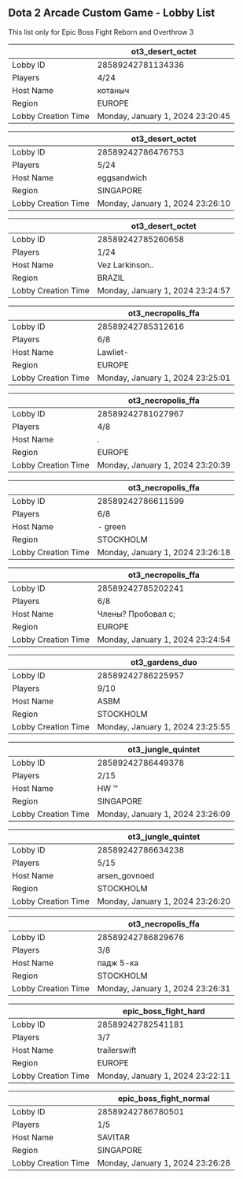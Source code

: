 ## Dota 2 Arcade Custom Game - Lobby List

This list only for Epic Boss Fight Reborn and Overthrow 3

|  | ot3_desert_octet |
| ------ | ------ |
| Lobby ID | 28589242781134336 |
| Players | 4/24 |
| Host Name | котаныч |
| Region | EUROPE |
| Lobby Creation Time | Monday, January 1, 2024 23:20:45 |


|  | ot3_desert_octet |
| ------ | ------ |
| Lobby ID | 28589242786476753 |
| Players | 5/24 |
| Host Name | eggsandwich |
| Region | SINGAPORE |
| Lobby Creation Time | Monday, January 1, 2024 23:26:10 |


|  | ot3_desert_octet |
| ------ | ------ |
| Lobby ID | 28589242785260658 |
| Players | 1/24 |
| Host Name | Vez Larkinson.. |
| Region | BRAZIL |
| Lobby Creation Time | Monday, January 1, 2024 23:24:57 |


|  | ot3_necropolis_ffa |
| ------ | ------ |
| Lobby ID | 28589242785312616 |
| Players | 6/8 |
| Host Name | Lawliet- |
| Region | EUROPE |
| Lobby Creation Time | Monday, January 1, 2024 23:25:01 |


|  | ot3_necropolis_ffa |
| ------ | ------ |
| Lobby ID | 28589242781027967 |
| Players | 4/8 |
| Host Name | . |
| Region | EUROPE |
| Lobby Creation Time | Monday, January 1, 2024 23:20:39 |


|  | ot3_necropolis_ffa |
| ------ | ------ |
| Lobby ID | 28589242786611599 |
| Players | 6/8 |
| Host Name | - green |
| Region | STOCKHOLM |
| Lobby Creation Time | Monday, January 1, 2024 23:26:18 |


|  | ot3_necropolis_ffa |
| ------ | ------ |
| Lobby ID | 28589242785202241 |
| Players | 6/8 |
| Host Name | Члены? Пробовал с; |
| Region | EUROPE |
| Lobby Creation Time | Monday, January 1, 2024 23:24:54 |


|  | ot3_gardens_duo |
| ------ | ------ |
| Lobby ID | 28589242786225957 |
| Players | 9/10 |
| Host Name | ASBM |
| Region | STOCKHOLM |
| Lobby Creation Time | Monday, January 1, 2024 23:25:55 |


|  | ot3_jungle_quintet |
| ------ | ------ |
| Lobby ID | 28589242786449378 |
| Players | 2/15 |
| Host Name | HW ™ |
| Region | SINGAPORE |
| Lobby Creation Time | Monday, January 1, 2024 23:26:09 |


|  | ot3_jungle_quintet |
| ------ | ------ |
| Lobby ID | 28589242786634238 |
| Players | 5/15 |
| Host Name | arsen_govnoed |
| Region | STOCKHOLM |
| Lobby Creation Time | Monday, January 1, 2024 23:26:20 |


|  | ot3_necropolis_ffa |
| ------ | ------ |
| Lobby ID | 28589242786829676 |
| Players | 3/8 |
| Host Name | падж 5-ка |
| Region | STOCKHOLM |
| Lobby Creation Time | Monday, January 1, 2024 23:26:31 |


|  | epic_boss_fight_hard |
| ------ | ------ |
| Lobby ID | 28589242782541181 |
| Players | 3/7 |
| Host Name | trailerswift |
| Region | EUROPE |
| Lobby Creation Time | Monday, January 1, 2024 23:22:11 |


|  | epic_boss_fight_normal |
| ------ | ------ |
| Lobby ID | 28589242786780501 |
| Players | 1/5 |
| Host Name | SAVITAR |
| Region | SINGAPORE |
| Lobby Creation Time | Monday, January 1, 2024 23:26:28 |


